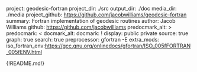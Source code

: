 project: geodesic-fortran
project_dir: ./src
output_dir: ./doc
media_dir: ./media
project_github: https://github.com/jacobwilliams/geodesic-fortran
summary: Fortran implementation of geodesic routines
author: Jacob Williams
github: https://github.com/jacobwilliams
predocmark_alt: >
predocmark: <
docmark_alt:
docmark: !
display: public
         private
source: true
graph: true
search: true
preprocessor: gfortran -E
extra_mods: iso_fortran_env:https://gcc.gnu.org/onlinedocs/gfortran/ISO_005fFORTRAN_005fENV.html

{!README.md!}